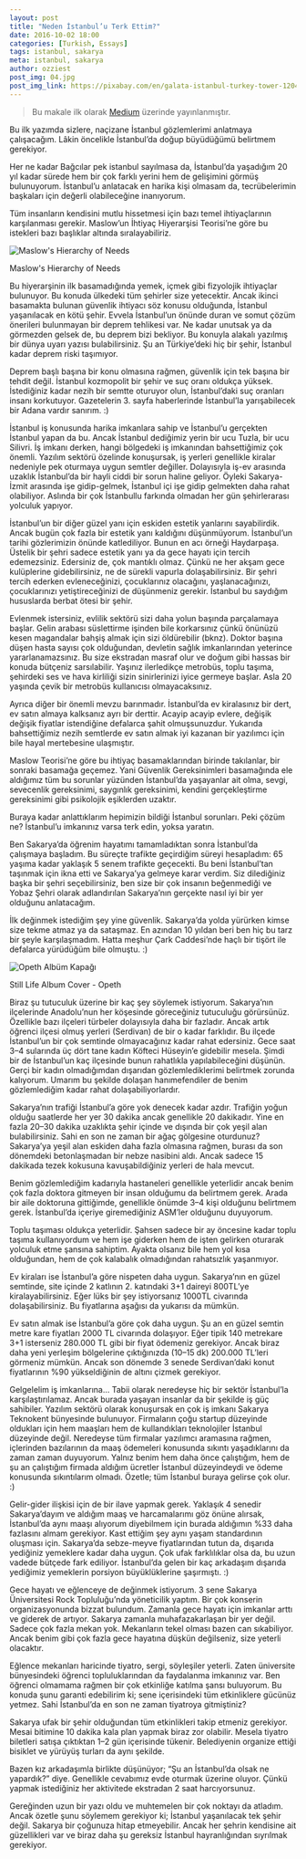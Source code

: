 ```yaml
---
layout: post
title: "Neden İstanbul’u Terk Ettim?"
date: 2016-10-02 18:00
categories: [Turkish, Essays]
tags: istanbul, sakarya
meta: istanbul, sakarya
author: ozziest
post_img: 04.jpg
post_img_link: https://pixabay.com/en/galata-istanbul-turkey-tower-1204927
---
```


> Bu makale ilk olarak [Medium](https://medium.com/@iozguradem/neden-i%CC%87stanbulu-terk-ettim-a486f513c73a) üzerinde yayınlanmıştır.

Bu ilk yazımda sizlere, naçizane İstanbul gözlemlerimi anlatmaya çalışacağım. Lâkin öncelikle İstanbul’da doğup büyüdüğümü belirtmem gerekiyor.

Her ne kadar Bağcılar pek istanbul sayılmasa da, İstanbul’da yaşadığım 20 yıl kadar sürede hem bir çok farklı yerini hem de gelişimini görmüş bulunuyorum. İstanbul’u anlatacak en harika kişi olmasam da, tecrübelerimin başkaları için değerli olabileceğine inanıyorum.

Tüm insanların kendisini mutlu hissetmesi için bazı temel ihtiyaçlarının karşılanması gerekir. Maslow’un İhtiyaç Hiyerarşisi Teorisi’ne göre bu istekleri bazı başlıklar altında sıralayabiliriz.

<img src="/images/posts/02.jpg" alt="Maslow's Hierarchy of Needs" class="center" />
<p class="img-description">Maslow's Hierarchy of Needs</p>

Bu hiyerarşinin ilk basamadığında yemek, içmek gibi fizyolojik ihtiyaçlar bulunuyor. Bu konuda ülkedeki tüm şehirler size yetecektir. Ancak ikinci basamakta bulunan güvenlik ihtiyacı söz konusu olduğunda, İstanbul yaşanılacak en kötü şehir. Evvela İstanbul’un önünde duran ve somut çözüm önerileri bulunmayan bir deprem tehlikesi var. Ne kadar unutsak ya da görmezden gelsek de, bu deprem bizi bekliyor. Bu konuyla alakalı yazılmış bir dünya uyarı yazısı bulabilirsiniz. Şu an Türkiye’deki hiç bir şehir, İstanbul kadar deprem riski taşımıyor.

Deprem başlı başına bir konu olmasına rağmen, güvenlik için tek başına bir tehdit değil. İstanbul kozmopolit bir şehir ve suç oranı oldukça yüksek. İstediğiniz kadar nezih bir semtte oturuyor olun, İstanbul’daki suç oranları insanı korkutuyor. Gazetelerin 3. sayfa haberlerinde İstanbul’la yarışabilecek bir Adana vardır sanırım. :)

İstanbul iş konusunda harika imkanlara sahip ve İstanbul’u gerçekten İstanbul yapan da bu. Ancak İstanbul dediğimiz yerin bir ucu Tuzla, bir ucu Silivri. İş imkanı derken, hangi bölgedeki iş imkanından bahsettiğimiz çok önemli. Yazılım sektörü özelinde konuşursak, iş yerleri genellikle kiralar nedeniyle pek oturmaya uygun semtler değiller. Dolayısıyla iş-ev arasında uzaklık İstanbul’da bir hayli ciddi bir sorun haline geliyor. Öyleki Sakarya-İzmit arasında işe gidip-gelmek, İstanbul içi işe gidip gelmekten daha rahat olabiliyor. Aslında bir çok İstanbullu farkında olmadan her gün şehirlerarası yolculuk yapıyor.

İstanbul’un bir diğer güzel yanı için eskiden estetik yanlarını sayabilirdik. Ancak bugün çok fazla bir estetik yanı kaldığını düşünmüyorum. İstanbul’un tarihi gözlerimizin önünde katlediliyor. Bunun en acı örneği Haydarpaşa. Üstelik bir şehri sadece estetik yanı ya da gece hayatı için tercih edemezsiniz. Edersiniz de, çok mantıklı olmaz. Çünkü ne her akşam gece kulüplerine gidebilirsiniz, ne de sürekli vapurla dolaşabilirsiniz. Bir şehri tercih ederken evleneceğinizi, çocuklarınız olacağını, yaşlanacağınızı, çocuklarınızı yetiştireceğinizi de düşünmeniz gerekir. İstanbul bu saydığım hususlarda berbat ötesi bir şehir.

Evlenmek istersiniz, evlilik sektörü sizi daha yolun başında parçalamaya başlar. Gelin arabası süslettirme işinden bile korkarsınız çünkü önünüzü kesen magandalar bahşiş almak için sizi öldürebilir (bknz). Doktor başına düşen hasta sayısı çok olduğundan, devletin sağlık imkanlarından yeterince yararlanamazsınız. Bu size ekstradan masraf olur ve doğum gibi hassas bir konuda bütçeniz sarsılabilir. Yaşınız ilerledikçe metrobüs, toplu taşıma, şehirdeki ses ve hava kirliliği sizin sinirlerinizi iyice germeye başlar. Asla 20 yaşında çevik bir metrobüs kullanıcısı olmayacaksınız.

Ayrıca diğer bir önemli mevzu barınmadır. İstanbul’da ev kiralasınız bir dert, ev satın almaya kalksanız ayrı bir derttir. Acayip acayip evlere, değişik değişik fiyatlar istendiğine defalarca şahit olmuşsunuzdur. Yukarıda bahsettiğimiz nezih semtlerde ev satın almak iyi kazanan bir yazılımcı için bile hayal mertebesine ulaşmıştır.

Maslow Teorisi’ne göre bu ihtiyaç basamaklarından birinde takılanlar, bir sonraki basamağa geçemez. Yani Güvenlik Gereksinimleri basamağında ele aldığımız tüm bu sorunlar yüzünden İstanbul’da yaşayanlar ait olma, sevgi, sevecenlik gereksinimi, saygınlık gereksinimi, kendini gerçekleştirme gereksinimi gibi psikolojik eşiklerden uzaktır.

Buraya kadar anlattıklarım hepimizin bildiği İstanbul sorunları. Peki çözüm ne? İstanbul’u imkanınız varsa terk edin, yoksa yaratın.

Ben Sakarya’da öğrenim hayatımı tamamladıktan sonra İstanbul’da çalışmaya başladım. Bu süreçte trafikte geçirdiğim süreyi hesapladım: 65 yaşıma kadar yaklaşık 5 senem trafikte geçecekti. Bu beni İstanbul’tan taşınmak için ikna etti ve Sakarya’ya gelmeye karar verdim. Siz dilediğiniz başka bir şehri seçebilirsiniz, ben size bir çok insanın beğenmediği ve Yobaz Şehri olarak adlandırılan Sakarya’nın gerçekte nasıl iyi bir yer olduğunu anlatacağım.

İlk değinmek istediğim şey yine güvenlik. Sakarya’da yolda yürürken kimse size tekme atmaz ya da sataşmaz. En azından 10 yıldan beri ben hiç bu tarz bir şeyle karşılaşmadım. Hatta meşhur Çark Caddesi’nde haçlı bir tişört ile defalarca yürüdüğüm bile olmuştu. :)

<img src="/images/posts/01.jpg" alt="Opeth Albüm Kapağı" class="center" />
<p class="img-description">Still Life Album Cover - Opeth</p>

Biraz şu tutuculuk üzerine bir kaç şey söylemek istiyorum. Sakarya’nın ilçelerinde Anadolu’nun her köşesinde göreceğiniz tutuculuğu görürsünüz. Özellikle bazı ilçeleri türbeler dolayısıyla daha bir fazladır. Ancak artık öğrenci ilçesi olmuş yerleri (Serdivan) de bir o kadar farklıdır. Bu ilçede İstanbul’un bir çok semtinde olmayacağınız kadar rahat edersiniz. Gece saat 3–4 sularında üç dört tane kadın Köfteci Hüseyin’e gidebilir mesela. Şimdi bir de İstanbul’un kaç ilçesinde bunun rahatlıkla yapılabileceğini düşünün. Gerçi bir kadın olmadığımdan dışarıdan gözlemlediklerimi belirtmek zorunda kalıyorum. Umarım bu şekilde dolaşan hanımefendiler de benim gözlemlediğim kadar rahat dolaşabiliyorlardır.

Sakarya’nın trafiği İstanbul’a göre yok denecek kadar azdır. Trafiğin yoğun olduğu saatlerde her yer 30 dakika ancak genellikle 20 dakikadır. Yine en fazla 20–30 dakika uzaklıkta şehir içinde ve dışında bir çok yeşil alan bulabilirsiniz. Sahi en son ne zaman bir ağaç gölgesine oturdunuz? Sakarya’ya yeşil alan eskiden daha fazla olmasına rağmen, burası da son dönemdeki betonlaşmadan bir nebze nasibini aldı. Ancak sadece 15 dakikada tezek kokusuna kavuşabildiğiniz yerleri de hala mevcut.

Benim gözlemlediğim kadarıyla hastaneleri genellikle yeterlidir ancak benim çok fazla doktora gitmeyen bir insan olduğumu da belirtmem gerek. Arada bir aile doktoruna gittiğimde, genellikle önümde 3–4 kişi olduğunu belirtmem gerek. İstanbul’da içeriye giremediğiniz ASM’ler olduğunu duyuyorum.

Toplu taşıması oldukça yeterlidir. Şahsen sadece bir ay öncesine kadar toplu taşıma kullanıyordum ve hem işe giderken hem de işten gelirken oturarak yolculuk etme şansına sahiptim. Ayakta olsanız bile hem yol kısa olduğundan, hem de çok kalabalık olmadığından rahatsızlık yaşanmıyor.

Ev kiraları ise İstanbul’a göre nispeten daha uygun. Sakarya’nın en güzel semtinde, site içinde 2 katlının 2. katındaki 3+1 daireyi 800TL’ye kiralayabilirsiniz. Eğer lüks bir şey istiyorsanız 1000TL civarında dolaşabilirsiniz. Bu fiyatlarına aşağısı da yukarısı da mümkün.

Ev satın almak ise İstanbul’a göre çok daha uygun. Şu an en güzel semtin metre kare fiyatları 2000 TL civarında dolaşıyor. Eğer tipik 140 metrekare 3+1 isterseniz 280.000 TL gibi bir fiyat ödemeniz gerekiyor. Ancak biraz daha yeni yerleşim bölgelerine çıktığınızda (10–15 dk) 200.000 TL’leri görmeniz mümkün. Ancak son dönemde 3 senede Serdivan’daki konut fiyatlarının %90 yükseldiğinin de altını çizmek gerekiyor.

Gelgelelim iş imkanlarına… Tabii olarak neredeyse hiç bir sektör İstanbul’la karşılaştırılamaz. Ancak burada yaşayan insanlar da bir şekilde iş güç sahibiler. Yazılım sektörü olarak konuşursak en çok iş imkanı Sakarya Teknokent bünyesinde bulunuyor. Firmaların çoğu startup düzeyinde oldukları için hem maaşları hem de kullandıkları teknolojiler İstanbul düzeyinde değil. Neredeyse tüm firmalar yazılımcı aramasına rağmen, içlerinden bazılarının da maaş ödemeleri konusunda sıkıntı yaşadıklarını da zaman zaman duyuyorum. Yalnız benim hem daha önce çalıştığım, hem de şu an çalıştığım firmada aldığım ücretler İstanbul düzeyindeydi ve ödeme konusunda sıkıntılarım olmadı. Özetle; tüm İstanbul buraya gelirse çok olur. :)

Gelir-gider ilişkisi için de bir ilave yapmak gerek. Yaklaşık 4 senedir Sakarya’dayım ve aldığım maaş ve harcamalarımı göz önüne alırsak, İstanbul’da aynı maaşı alıyorum diyebilmem için burada aldığımın %33 daha fazlasını almam gerekiyor. Kast ettiğim şey aynı yaşam standardının oluşması için. Sakarya’da sebze-meyve fiyatlarından tutun da, dışarıda yediğiniz yemeklere kadar daha uygun. Çok ufak farklılıklar olsa da, bu uzun vadede bütçede fark ediliyor. İstanbul’da gelen bir kaç arkadaşım dışarıda yediğimiz yemeklerin porsiyon büyüklüklerine şaşırmıştı. :)

Gece hayatı ve eğlenceye de değinmek istiyorum. 3 sene Sakarya Üniversitesi Rock Topluluğu’nda yöneticilik yaptım. Bir çok konserin organizasyonunda bizzat bulundum. Zamanla gece hayatı için imkanlar arttı ve giderek de artıyor. Sakarya zamanla muhafazakarlaşan bir yer değil. Sadece çok fazla mekan yok. Mekanların tekel olması bazen can sıkabiliyor. Ancak benim gibi çok fazla gece hayatına düşkün değilseniz, size yeterli olacaktır.

Eğlence mekanları haricinde tiyatro, sergi, söyleşiler yeterli. Zaten üniversite bünyesindeki öğrenci topluluklarından da faydalanma imkanınız var. Ben öğrenci olmamama rağmen bir çok etkinliğe katılma şansı buluyorum. Bu konuda şunu garanti edebilirim ki; sene içerisindeki tüm etkinliklere gücünüz yetmez. Sahi İstanbul’da en son ne zaman tiyatroya gitmiştiniz?

Sakarya ufak bir şehir olduğundan tüm etkinlikleri takip etmeniz gerekiyor. Mesai bitimine 10 dakika kala plan yapmak biraz zor olabilir. Mesela tiyatro biletleri satışa çıktıktan 1–2 gün içerisinde tükenir. Belediyenin organize ettiği bisiklet ve yürüyüş turları da aynı şekilde.

Bazen kız arkadaşımla birlikte düşünüyor; “Şu an İstanbul’da olsak ne yapardık?” diye. Genellikle cevabımız evde oturmak üzerine oluyor. Çünkü yapmak istediğiniz her aktivitede ekstradan 2 saat harcıyorsunuz.

Gereğinden uzun bir yazı oldu ve muhtemelen bir çok noktayı da atladım. Ancak özetle şunu söylemem gerekiyor ki; İstanbul yaşanılacak tek şehir değil. Sakarya bir çoğunuza hitap etmeyebilir. Ancak her şehrin kendisine ait güzellikleri var ve biraz daha şu gereksiz İstanbul hayranlığından sıyrılmak gerekiyor.
